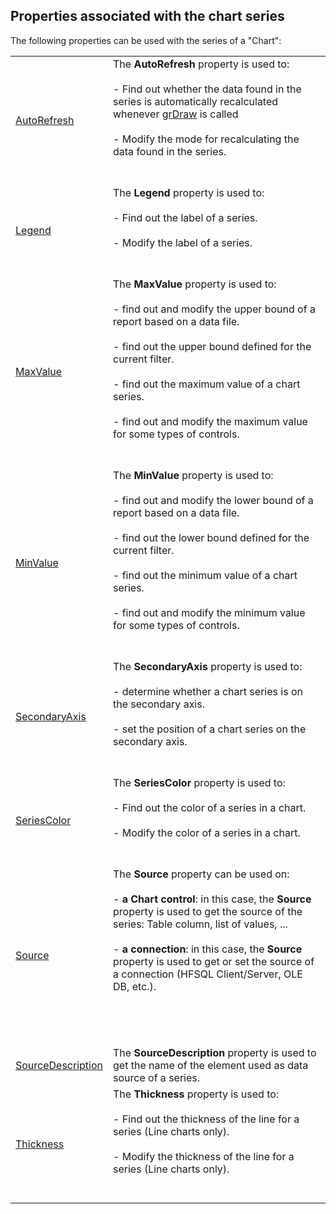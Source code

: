 


## Properties associated with the chart series
			



<a name="NOTE1"></a>
<a name="NOTE1_1"></a>
The following properties can be used with the series of a "Chart":



|   |   |
| --- | --- |
| [AutoRefresh](../Proprietes/2510146.md) | The **AutoRefresh** property is used to:<br><br>- Find out whether the data found in the series is automatically recalculated whenever [grDraw](../WDLang3/3042026.md) is called<br><br>- Modify the mode for recalculating the data found in the series.<br><br><br> |
| [Legend](../Proprietes/2510143.md) | The **Legend** property is used to:<br><br>- Find out the label of a series.<br><br>- Modify the label of a series.<br><br><br> |
| [MaxValue](../Proprietes/2510009.md) | The **MaxValue** property is used to:<br><br>- find out and modify the upper bound of a report based on a data file. <br><br>- find out the upper bound defined for the current filter.<br><br>- find out the maximum value of a chart series.<br><br>- find out and modify the maximum value for some types of controls.<br><br><br> |
| [MinValue](../Proprietes/2510008.md) | The **MinValue** property is used to:<br><br>- find out and modify the lower bound of a report based on a data file. <br><br>- find out the lower bound defined for the current filter.<br><br>- find out the minimum value of a chart series.<br><br>- find out and modify the minimum value for some types of controls. <br><br><br> |
| [SecondaryAxis](../Proprietes/1000019187.md) | The **SecondaryAxis** property is used to: <br><br>- determine whether a chart series is on the secondary axis. <br><br>- set the position of a chart series on the secondary axis.<br><br><br> |
| [SeriesColor](../Proprietes/2510145.md) | The **SeriesColor** property is used to:<br><br>- Find out the color of a series in a chart.<br><br>- Modify the color of a series in a chart. <br><br><br> |
| [Source](../Proprietes/2510147.md) | The **Source** property can be used on:<br><br>- **a Chart control**: in this case, the **Source** property is used to get the source of the series: Table column, list of values, ...<br><br>- **a connection**: in this case, the **Source** property is used to get or set the source of a connection (HFSQL Client/Server, OLE DB, etc.).<br><br><br><br><br> |
| [SourceDescription](../Proprietes/2510148.md) | The **SourceDescription** property is used to get the name of the element used as data source of a series. |
| [Thickness](../Proprietes/2510144.md) | The **Thickness** property is used to:<br><br>- Find out the thickness of the line for a series (Line charts only). <br><br>- Modify the thickness of the line for a series (Line charts only).<br><br><br> |






